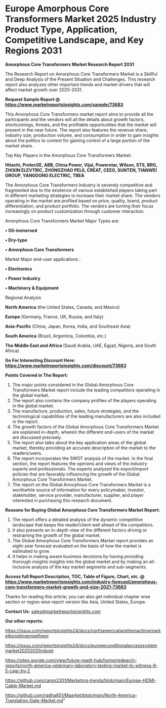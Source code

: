  # Europe Amorphous Core Transformers Market 2025 Industry Product Type, Application, Competitive Landscape, and Key Regions 2031

<strong>Amorphous Core Transformers Market Research Report 2031</strong>

The Research Report on Amorphous Core Transformers Market is a Skillful and Deep Analysis of the Present Situation and Challenges. This research report also analyzes other important trends and market drivers that will affect market growth over 2025-2031.

<strong>Request Sample Report @ <a href=https://www.marketreportsinsights.com/sample/73683>https://www.marketreportsinsights.com/sample/73683</a></strong>

This Amorphous Core Transformers market report aims to provide all the participants and the vendors will all the details about growth factors, shortcomings, threats, and the profitable opportunities that the market will present in the near future. The report also features the revenue share, industry size, production volume, and consumption in order to gain insights about the politics to contest for gaining control of a large portion of the market share.

Top Key Players in the Amorphous Core Transformers Market:

<strong>Hitachi, ProlecGE, ABB, China Power, Vijai, Powerstar, Wilson, STS, BRG, ZHIXIN ELEVTRIC, ZHONGZHAO PEIJI, CREAT, CEEG, SUNTEN, TIANWEI GROUP, YANGDONG ELECTRIC, TBEA</strong>

The Amorphous Core Transformers Industry is severely competitive and fragmented due to the existence of various established players taking part in different marketing strategies to increase their market share. The vendors operating in the market are profiled based on price, quality, brand, product differentiation, and product portfolio. The vendors are turning their focus increasingly on product customization through customer interaction.

Amorphous Core Transformers Market Major Types are:

<strong>• Oil-immersed

• Dry-type

• Amorphous Core Transformers</strong>

Market Major end-user applications :

<strong>• Electronics

• Power Industry

• Machinery & Equipment</strong>

Regional Analysis

</u><strong><b>North America</b></strong> (the United States, Canada, and Mexico)

<strong><b>Europe </b></strong>(Germany, France, UK, Russia, and Italy)

<strong><b>Asia-Pacific</b></strong> (China, Japan, Korea, India, and Southeast Asia)

<strong><b>South America</b></strong> (Brazil, Argentina, Colombia, etc.)

<strong><b>The Middle East and Africa</b></strong> (Saudi Arabia, UAE, Egypt, Nigeria, and South Africa)

<strong>Go For Interesting Discount Here: <a href=https://www.marketreportsinsights.com/discount/73683>https://www.marketreportsinsights.com/discount/73683</a></strong>

<strong>Points Covered in The Report:</strong>
<ol>
  <li>The major points considered in the Global Amorphous Core Transformers Market report include the leading competitors operating in the global market.</li>
  <li>The report also contains the company profiles of the players operating in the global market.</li>
  <li>The manufacture, production, sales, future strategies, and the technological capabilities of the leading manufacturers are also included in the report.</li>
  <li>The growth factors of the Global Amorphous Core Transformers Market are explained in-depth, wherein the different end-users of the market are discussed precisely.</li>
  <li>The report also talks about the key application areas of the global market, thereby providing an accurate description of the market to the readers/users.</li>
  <li>The report incorporates the SWOT analysis of the market. In the final section, the report features the opinions and views of the industry experts and professionals. The experts analyzed the export/import policies that are favorably influencing the growth of the Global Amorphous Core Transformers Market.</li>
  <li>The report on the Global Amorphous Core Transformers Market is a worthwhile source of information for every policymaker, investor, stakeholder, service provider, manufacturer, supplier, and player interested in purchasing this research document.</li>
</ol>
<strong>Reasons for Buying Global Amorphous Core Transformers Market Report:</strong>

<ol>
  <li>The report offers a detailed analysis of the dynamic competitive landscape that keeps the reader/client well ahead of the competitors.</li>
  <li>It also presents an in-depth view of the different factors driving or restraining the growth of the global market.</li>
  <li>The Global Amorphous Core Transformers Market report provides an eight-year forecast evaluated on the basis of how the market is estimated to grow.</li>
  <li>It helps in making aware business decisions by having providing thorough insights insights into the global market and by making an all-inclusive analysis of the key market segments and sub-segments.</li>
</ol>
<strong>Access full Report Description, TOC, Table of Figure, Chart, etc. @ <a href=https://www.marketreportsinsights.com/industry-forecast/amorphous-core-transformers-market-growth-and-size-2021-73683>https://www.marketreportsinsights.com/industry-forecast/amorphous-core-transformers-market-growth-and-size-2021-73683</a></strong>


Thanks for reading this article; you can also get individual chapter wise section or region wise report version like Asia, United States, Europe.

<strong>Contact Us:</strong>
sales@marketreportsinsights.com

<strong>Our other reports:</strong>

<a href=https://issuu.com/reportsinsights24/docs/northamericatwisttiemachinemarketboostinggrowthwor>https://issuu.com/reportsinsights24/docs/northamericatwisttiemachinemarketboostinggrowthwor</a>

<a href=https://issuu.com/reportsinsights24/docs/europeconditionalaccesssystemmarket20252031industr>https://issuu.com/reportsinsights24/docs/europeconditionalaccesssystemmarket20252031industr</a>

<a href=https://sites.google.com/view/future-readt-hub/home/redearch-reports/north-america-veterinary-laboratory-testing-market-to-witness-8-5-cagr-by-2>https://sites.google.com/view/future-readt-hub/home/redearch-reports/north-america-veterinary-laboratory-testing-market-to-witness-8-5-cagr-by-2</a>

<a href=https://github.com/cargo2301/Marketing-trends/blob/main/Europe-HDMI-Cable-Market.md>https://github.com/cargo2301/Marketing-trends/blob/main/Europe-HDMI-Cable-Market.md</a>

<a href=https://github.com/radha651/Maarket/blob/main/North-America-Translation-Gate-Market.md>https://github.com/radha651/Maarket/blob/main/North-America-Translation-Gate-Market.md</a>"
